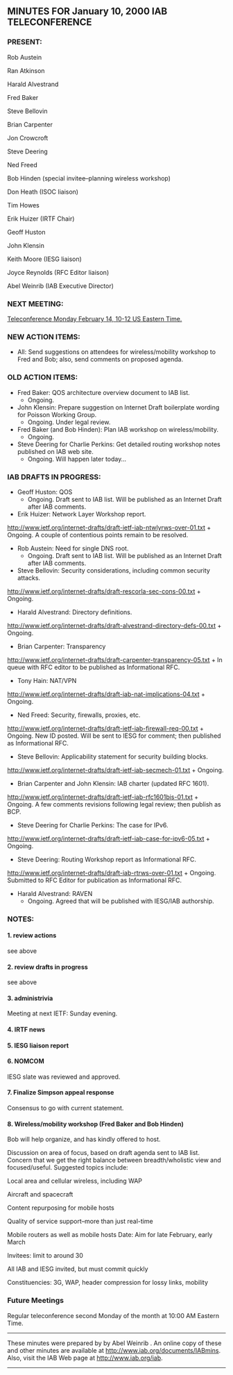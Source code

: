 
MINUTES FOR January 10, 2000 IAB TELECONFERENCE
-----------------------------------------------


### PRESENT:



 Rob Austein  

 Ran Atkinson  

 Harald Alvestrand  

 Fred Baker  

 Steve Bellovin  

 Brian Carpenter  

 Jon Crowcroft  

 Steve Deering  

 Ned Freed  

 Bob Hinden (special invitee–planning wireless workshop)  

 Don Heath (ISOC liaison)  

 Tim Howes  

 Erik Huizer (IRTF Chair)  

 Geoff Huston  

 John Klensin  

 Keith Moore (IESG liaison)  

 Joyce Reynolds (RFC Editor liaison)  

Abel Weinrib (IAB Executive Director)


### NEXT MEETING:


[Teleconference Monday February 14, 10-12 US Eastern Time.](IABmins.2000-02-14.html)

### NEW ACTION ITEMS:


* All: Send suggestions on attendees for wireless/mobility workshop to Fred and Bob; also, send comments on proposed agenda.


### OLD ACTION ITEMS:


* Fred Baker: QOS architecture overview document to IAB list.
	+ Ongoing.
* John Klensin: Prepare suggestion on Internet Draft boilerplate wording for Poisson Working Group.
	+ Ongoing. Under legal review.
* Fred Baker (and Bob Hinden): Plan IAB workshop on wireless/mobility.
	+ Ongoing.
* Steve Deering for Charlie Perkins: Get detailed routing workshop notes published on IAB web site.
	+ Ongoing. Will happen later today…


### IAB DRAFTS IN PROGRESS:


* Geoff Huston: QOS
	+ Ongoing. Draft sent to IAB list. Will be published as an Internet Draft after IAB comments.
* Erik Huizer: Network Layer Workshop report.  

<http://www.ietf.org/internet-drafts/draft-ietf-iab-ntwlyrws-over-01.txt>
	+ Ongoing. A couple of contentious points remain to be resolved.
* Rob Austein: Need for single DNS root.
	+ Ongoing. Draft sent to IAB list. Will be published as an Internet Draft after IAB comments.
* Steve Bellovin: Security considerations, including common security attacks.  

<http://www.ietf.org/internet-drafts/draft-rescorla-sec-cons-00.txt>
	+ Ongoing.
* Harald Alvestrand: Directory definitions.  

<http://www.ietf.org/internet-drafts/draft-alvestrand-directory-defs-00.txt>
	+ Ongoing.
* Brian Carpenter: Transparency  

<http://www.ietf.org/internet-drafts/draft-carpenter-transparency-05.txt>
	+ In queue with RFC editor to be published as Informational RFC.
* Tony Hain: NAT/VPN  

<http://www.ietf.org/internet-drafts/draft-iab-nat-implications-04.txt>
	+ Ongoing.
* Ned Freed: Security, firewalls, proxies, etc.  

<http://www.ietf.org/internet-drafts/draft-ietf-iab-firewall-req-00.txt>
	+ Ongoing. New ID posted. Will be sent to IESG for comment; then published as Informational RFC.
* Steve Bellovin: Applicability statement for security building blocks.  

<http://www.ietf.org/internet-drafts/draft-ietf-iab-secmech-01.txt>
	+ Ongoing.
* Brian Carpenter and John Klensin: IAB charter (updated RFC 1601).  

<http://www.ietf.org/internet-drafts/draft-ietf-iab-rfc1601bis-01.txt>
	+ Ongoing. A few comments revisions following legal review; then publish as BCP.
* Steve Deering for Charlie Perkins: The case for IPv6.  

<http://www.ietf.org/internet-drafts/draft-ietf-iab-case-for-ipv6-05.txt>
	+ Ongoing.
* Steve Deering: Routing Workshop report as Informational RFC.  

<http://www.ietf.org/internet-drafts/draft-iab-rtrws-over-01.txt>
	+ Ongoing. Submitted to RFC Editor for publication as Informational RFC.
* Harald Alvestrand: RAVEN
	+ Ongoing. Agreed that will be published with IESG/IAB authorship.


### NOTES:


#### 1. review actions

see above


#### 2. review drafts in progress

see above


#### 3. administrivia

Meeting at next IETF: Sunday evening.


#### 4. IRTF news


#### 5. IESG liaison report


#### 6. NOMCOM

IESG slate was reviewed and approved.


#### 7. Finalize Simpson appeal response

Consensus to go with current statement.


#### 8. Wireless/mobility workshop (Fred Baker and Bob Hinden)

Bob will help organize, and has kindly offered to host.


 Discussion on area of focus, based on draft agenda sent to IAB list. Concern that we get the right balance between breadth/wholistic view and focused/useful. Suggested topics include:


 Local area and cellular wireless, including WAP  

 Aircraft and spacecraft  

 Content repurposing for mobile hosts  

 Quality of service support–more than just real-time  

 Mobile routers as well as mobile hosts
 Date: Aim for late February, early March  

 Invitees: limit to around 30


 All IAB and IESG invited, but must commit quickly  

 Constituencies: 3G, WAP, header compression for lossy links, mobility

### Future Meetings



Regular teleconference second Monday of the month at 10:00 AM Eastern Time.




---


These minutes were prepared by by Abel Weinrib . An online copy of these and other minutes are available at http://www.iab.org/documents/IABmins. Also, visit the IAB Web page at http://www.iab.org/iab. 




---


